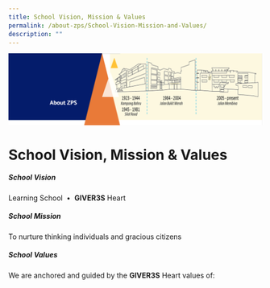 ```yaml
---
title: School Vision, Mission & Values
permalink: /about-zps/School-Vision-Mission-and-Values/
description: ""
---
```

![](/images/AboutUs.png)

School Vision, Mission & Values
===============================

##### **School Vision**

Learning School  •  <b>GIVER3S</b> Heart  

  

##### **School Mission**

To nurture thinking individuals and gracious citizens

  

##### **School Values**

We are anchored and guided by the <b>GIVER3S</b> Heart values of: